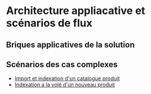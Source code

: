 # Architecture appliacative et scénarios de flux

## Briques applicatives de la solution

## Scénarios des cas complexes

* [Import et indexation d'un catalogue produit](./products_import_index.md)
* [Indexation a la volé d'un nouveau produit](./product_index.md)
